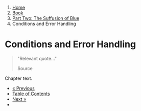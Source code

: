 <ol class="breadcrumb">
  <li><a href="/">Home</a></li>
  <li><a href="/book/">Book</a></li>
  <li><a href="/book/2-0-0-overview/">Part Two: The Suffusion of Blue</a></li>
  <li class="active">Conditions and Error Handling</li>
</ol>

# Conditions and Error Handling

> "Relevant quote..."
> <footer>Source</footer>

Chapter text.

<ul class="pager">
  <li class="previous"><a href="/book/">&laquo; Previous</a></li>
  <li><a href="/book/">Table of Contents</a></li>
  <li class="next"><a href="/book/">Next &raquo;</a><li>
</ul>
